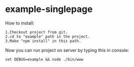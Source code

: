 # example-singlepage

How to install:
```
1.Checkout project from git.
2.cd to "example" path in the project.
3.Make "npm install" in this path.
```

Now you can run project on server by typing this in console: 
```
set DEBUG=example && node ./bin/www
```
